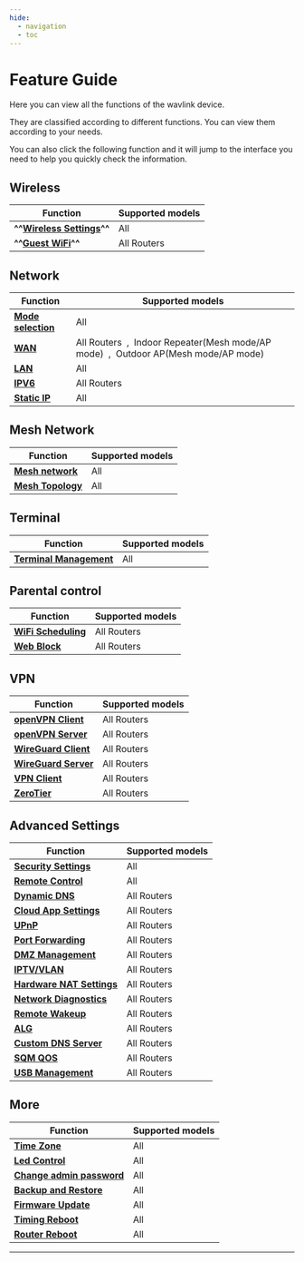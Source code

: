 ```yaml
---
hide:
  - navigation
  - toc
---
```

# Feature Guide

Here you can view all the functions of the wavlink device. 

They are classified according to different functions. You can view them according to your needs. 

You can also click the following function and it will jump to the interface you need to help you quickly check the information.

## Wireless
| Function |		Supported models	   | 
| ------------- | --------- | 
| __^^[Wireless Settings](/feature_guide/wireless/)^^__ | All |  
| __^^[Guest WiFi](/feature_guide/wireless/)^^__ | All Routers&nbsp;&nbsp;  |

## Network
| Function |		Supported models	   | 
| ------------- | --------- | 
| __[Mode selection](/feature_guide/pattern_selection/)__ | All |  
| __[WAN](/feature_guide/wan/)__ | All Routers&nbsp;&nbsp;,&nbsp;&nbsp;Indoor Repeater(Mesh mode/AP mode)&nbsp;&nbsp;,&nbsp;&nbsp;Outdoor AP(Mesh mode/AP mode) |
| __[LAN](/feature_guide/lan/)__ | All |
| __[IPV6](/feature_guide/ipv6/)__ | All Routers&nbsp;&nbsp; |
| __[Static IP](/feature_guide/static_ip/)__ | All |

## Mesh Network
| Function |		Supported models	   | 
| ------------- | --------- | 
| __[ Mesh network](/feature_guide/mesh_network/)__ | All |  
| __[Mesh Topology](/feature_guide/mesh_topo/)__ | All |


## Terminal
| Function |		Supported models	   | 
| ------------- | --------- | 
| __[Terminal Management](/feature_guide/terminal/)__ | All |  


## Parental control
| Function |		Supported models	   | 
| ------------- | --------- | 
| __[WiFi Scheduling](/feature_guide/parental_ctrl/)__ | All Routers&nbsp;&nbsp;
|  __[Web Block](/feature_guide/parental_ctrl/)__| All Routers&nbsp;&nbsp; |  

## VPN
| Function |		Supported models	   | 
| ------------- | --------- | 
| __[openVPN Client](/feature_guide/openVPN/)__ | All Routers |  
| __[openVPN Server](/feature_guide/openVPN_server/)__ | All Routers |
| __[WireGuard Client](/feature_guide/wireguard/)__ | All Routers |
| __[WireGuard Server](/feature_guide/wireguard_server/)__ | All Routers |
| __[VPN Client](/feature_guide/vpnclient/)__ | All Routers |
| __[ZeroTier](/feature_guide/zerotier/)__ | All Routers |

## Advanced Settings
| Function |		Supported models	   | 
| ------------- | --------- | 
| __[Security Settings](/feature_guide/secure/)__ | All |  
| __[Remote Control](/feature_guide/remote_ctrl/)__ | All |
| __[Dynamic DNS](/feature_guide/dynamic_dns/)__ | All Routers |
| __[Cloud App Settings](/feature_guide/cloud_app/)__ | All Routers |
| __[UPnP](/feature_guide/upnp/)__ | All Routers |
| __[Port Forwarding](/feature_guide/port_forwarding/)__ | All Routers
| __[DMZ Management](/feature_guide/DMZ_Management/)__ | All Routers
| __[IPTV/VLAN](/feature_guide/IPTV_VLAN/)__ | All Routers
| __[Hardware NAT Settings](/feature_guide/Hardware/)__ | All Routers
| __[Network Diagnostics](/feature_guide/network_diango/)__ | All Routers
| __[Remote Wakeup](/feature_guide/remote_wakeup/)__ | All Routers
| __[ALG](/feature_guide/alg/)__ | All Routers
| __[Custom DNS Server](/feature_guide/cutm_dns-server/)__ | All Routers
| __[SQM QOS](/feature_guide/sqm/)__ | All Routers
| __[USB Management](/feature_guide/usb/)__ | All Routers

## More
| Function |		Supported models	   | 
| ------------- | --------- | 
   __[Time Zone](/feature_guide/time/)__ | All
 __[Led Control](/feature_guide/led_ctrl/)__ | All
 __[Change admin password](/feature_guide/password_admin/)__ | All
 __[Backup and Restore](/feature_guide/backup/)__ | All
 __[Firmware Update](/feature_guide/firmware/)__ | All
 __[Timing Reboot](/feature_guide/timing_reboot/)__ | All
 __[Router Reboot](/feature_guide/router_reboot/)__ | All

<!--
## __Wireless__
-  [x] __[Wireless Settings](/feature_guide/wireless/)__
-  [x] __[Guest WiFi](/feature_guide/wireless/)__

## __Network__
-  [x] __[Pattern selection](/feature_guide/pattern_selection/)__
-  [x] __[WAN](/feature_guide/wan/)__
-  [x] __[LAN](/feature_guide/lan/)__
-  [x] __[IPV6](/feature_guide/ipv6/)__
-  [x] __[Static IP](/feature_guide/static_ip/)__
## __Mesh Network__
-  [x] __[How to establish a Mesh network](/feature_guide/mesh_network/)__
-  [x] __[Mesh Topology](/feature_guide/mesh_topo/)__
## __Terminal__
-  [x] __[Terminal Management](/feature_guide/terminal/)__
## __Parental control__
-  [x] __[WiFi Scheduling](/feature_guide/parental_ctrl/)__
-  [x] __[Web Block](/feature_guide/parental_ctrl/)__
## __VPN__
-  [x] __[openVPN Client](/feature_guide/openVPN/)__
-  [x] __[openVPN Server](/feature_guide/openVPN_server/)__
-  [x] __[WireGuard Client](/feature_guide/wireguard/)__
-  [x] __[WireGuard Server](/feature_guide/wireguard_server/)__
-  [x] __[VPN Client](/feature_guide/vpnclient/)__
-  [x] __[ZeroTier](/feature_guide/zerotier/)__
## __Advanced Settings__
-  [x] __[Security Settings](/feature_guide/secure/)__
-  [x] __[Remote Control](/feature_guide/remote_ctrl/)__
-  [x] __[Dynamic DNS](/feature_guide/dynamic_dns/)__
-  [x] __[Cloud App Settings](/feature_guide/cloud_app/)__
-  [x] __[UPnP](/feature_guide/upnp/)__
-  [x] __[Save](/feature_guide/save/)__
-  [x] __[Port Forwarding](/feature_guide/port_forwarding/)__
-  [x] __[DMZ Management](/feature_guide/DMZ_Management/)__
-  [x] __[IPTV/VLAN](/feature_guide/IPTV_VLAN/)__
-  [x] __[Hardware NAT Settings](/feature_guide/Hardware/)__
-  [x] __[Network Diagnostics](/feature_guide/network_diango/)__
-  [x] __[Remote Wakeup](/feature_guide/remote_wakeup/)__
-  [x] __[ALG](/feature_guide/alg/)__
-  [x] __[Custom DNS Server](/feature_guide/cutm_dns-server/)__
-  [x] __[SQM QOS](/feature_guide/sqm/)__
-  [x] __[USB Management](/feature_guide/usb/)__
## __More__
-  [x] __[Time Zone](/feature_guide/time/)__
-  [x] __[Led Control](/feature_guide/led_ctrl/)__
-  [x] __[Change admin password](/feature_guide/password_admin/)__
-  [x] __[Backup and Restore](/feature_guide/backup/)__
-  [x] __[Firmware Update](/feature_guide/firmware/)__
-  [x] __[Timing Reboot](/feature_guide/timing_reboot/)__
-  [x] __[Router Reboot](/feature_guide/router_reboot/)__

-->




---